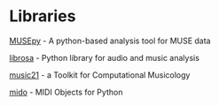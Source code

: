 # Libraries

[MUSEpy](https://github.com/afmcl/MUSEpy) - A python-based analysis tool for MUSE data

[librosa](https://github.com/librosa/librosa) - Python library for audio and music analysis

[music21](https://github.com/cuthbertLab/music21) - a Toolkit for Computational Musicology

[mido](https://github.com/mido/mido) - MIDI Objects for Python
